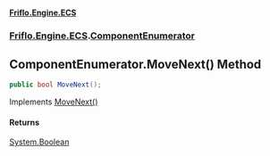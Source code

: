 #### [Friflo.Engine.ECS](index.md#'index')
### [Friflo.Engine.ECS](Friflo.Engine.ECS.md#'Friflo.Engine.ECS').[ComponentEnumerator](ComponentEnumerator.md#'Friflo.Engine.ECS.ComponentEnumerator')

## ComponentEnumerator.MoveNext() Method

```csharp
public bool MoveNext();
```

Implements [MoveNext()](https://docs.microsoft.com/en-us/dotnet/api/System.Collections.IEnumerator.MoveNext#'System.Collections.IEnumerator.MoveNext')

#### Returns
[System.Boolean](https://docs.microsoft.com/en-us/dotnet/api/System.Boolean#'System.Boolean')